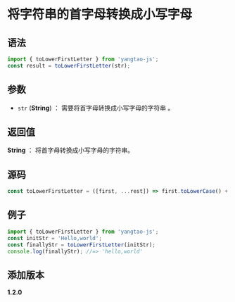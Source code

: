 # 将字符串的首字母转换成小写字母

## 语法

```js
import { toLowerFirstLetter } from 'yangtao-js';
const result = toLowerFirstLetter(str);
```

## 参数

- `str` (**String**) ： 需要将首字母转换成小写字母的字符串 。

## 返回值

**String** ： 将首字母转换成小写字母的字符串。

## 源码

```js
const toLowerFirstLetter = ([first, ...rest]) => first.toLowerCase() + rest.join('');
```

## 例子

```js
import { toLowerFirstLetter } from 'yangtao-js';
const initStr = 'Hello,world';
const finallyStr = toLowerFirstLetter(initStr);
console.log(finallyStr); //=> 'hello,world'
```

## 添加版本

**1.2.0**

